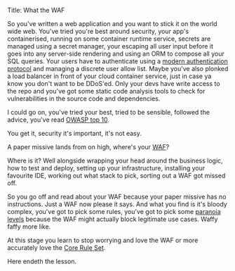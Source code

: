 Title: What the WAF

So you've written a web application and you want to stick it on the world wide web. 
You've tried you're best around security, your app's containerised, running on some container runtime service, 
secrets are managed using a secret manager, your escaping all user input before it goes into any server-side rendering 
and using an ORM to compose all your SQL queries. Your users have to authenticate using a [modern authentication protocol](https://openid.net/developers/how-connect-works/)
and managing a discrete user allow list. 
Maybe you've also plonked a load balancer in front of your cloud container service, just in case ya know you don't want to be DDoS'ed.
Only your devs have write access to the repo and you've got some static code analysis tools to check for vulnerabilities in the source code and dependencies.

I could go on, you've tried your best, tried to be sensible, followed the advice, you've read [OWASP top 10](https://owasp.org/Top10/). 

You get it, security it's important, it's not easy.

A paper missive lands from on high, where's your [WAF](https://en.wikipedia.org/wiki/Web_application_firewall)?

Where is it? Well alongside wrapping your head around the business logic, how to test and deploy, setting up your infrastructure, 
installing your favourite IDE, working out what stack to pick, sorting out a WAF got missed off.

So you go off and read about your WAF because your paper missive has no instructions. Just a WAF now please it says.
And what you find is it's bloody complex, you've got to pick some rules, you've got to pick some [paranoia levels](https://coreruleset.org/20211028/working-with-paranoia-levels/) 
because the WAF might actually block legitimate use cases. Waffy faffy more like.

At this stage you learn to stop worrying and love the WAF or more accurately love the [Core Rule Set](https://coreruleset.org/).

Here endeth the lesson.